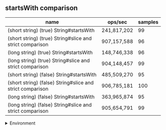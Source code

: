 ## startsWith comparison

|name|ops/sec|samples|
|-|-|-|
|(short string) (true) String#startsWith|241,817,202|99|
|(short string) (true) String#slice and strict comparison|907,157,588|96|
|(long string) (true) String#startsWith|148,746,338|96|
|(long string) (true) String#slice and strict comparison|904,148,457|99|
|(short string) (false) String#startsWith|485,509,270|95|
|(short string) (false) String#slice and strict comparison|906,785,181|100|
|(long string) (false) String#startsWith|363,965,874|95|
|(long string) (false) String#slice and strict comparison|905,654,791|99|


<details>
<summary>Environment</summary>

* __Machine:__ linux x64 | 4 vCPUs | 15.2GB Mem
* __Run:__ Sat May 04 2024 01:46:06 GMT+0000 (Coordinated Universal Time)
</details>

<!--
{"environment":{"platform":"linux","arch":"x64","cpus":4,"totalMemory":15.245216369628906},"benchmarks":[{"name":"(short string) (true) String#startsWith","opsSec":241817201.94231617,"samples":6},{"name":"(short string) (true) String#slice and strict comparison","opsSec":907157588.459929,"samples":6},{"name":"(long string) (true) String#startsWith","opsSec":148746337.50918955,"samples":7},{"name":"(long string) (true) String#slice and strict comparison","opsSec":904148456.7473325,"samples":6},{"name":"(short string) (false) String#startsWith","opsSec":485509270.36906284,"samples":6},{"name":"(short string) (false) String#slice and strict comparison","opsSec":906785181.3451872,"samples":7},{"name":"(long string) (false) String#startsWith","opsSec":363965874.1781214,"samples":6},{"name":"(long string) (false) String#slice and strict comparison","opsSec":905654791.3415436,"samples":7}]}-->
